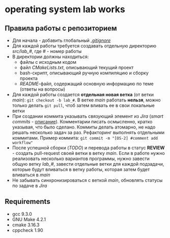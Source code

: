 # operating system lab works

## Правила работы с репозиторием

- Для начала - добавить глобальный [*.gitignore*](https://www.youtube.com/watch?v=D97rnxDqq1I&t=15s)
- Для каждой работы требуется создавать отдельную директорию *src/lab_#*, где # - номер работы
- В директории должны находиться:
     - файлы с исходным кодом
     - файл *CMakeLists.txt*, описывающий текущий проект
     - bash-скрипт, описывающий ручную компиляцию и сборку проекта
     - *README*-файл, содержащий основную информацию по теме (ответы на вопросы)
- Для каждой работы создается **отдельная новая ветка** (от ветки *main*): `git checkout -b lab_#`. В ветке *main* работать **нельзя**, можно только делать `git pull`, чтоб затем вливать ее в свои локальные ветки
- При создании коммита указывать связующий элемент из *Jira* (*smart commits* - [описание](https://confluence.atlassian.com/fisheye/using-smart-commits-960155400.html)). Комментарии писать осмысленно, кратко указывая, что было сделано. Коммиты делать атомарно, не надо решать несколько задач за раз. Рефакторинг выполнять отдельными коммитами. Пример коммита: `git commit -m "[OS-2] #comment add workflow"`
- После успешной сборки (*TODO*) и перевода работы в статус **REVIEW** - создать pull-request своей ветки в ветку *main*. Если в работе нужно реализовать несколько вариантов программы, нужно завести общую ветку *lab_#*, завести отдельные ветки для каждой подзадачи, которые будут вливаться в ветку работы, которая затем будет вливаться в *main*
- Не забывать синхронизироваться с веткой *main*, обновлять статусы по задаче в *Jira*

## Requirements

- gcc 9.3.0
- GNU Make 4.2.1
- cmake 3.16.3
- cppcheck 1.90
